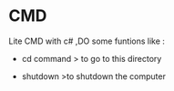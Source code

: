 # CMD
Lite CMD with c# ,DO some funtions like :

- cd command  > to go to this directory

- shutdown  >to shutdown the computer

